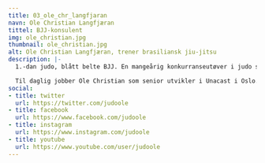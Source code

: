 ```yaml
---
title: 03_ole_chr_langfjaran
navn: Ole Christian Langfjæran
tittel: BJJ-konsulent
img: ole_christian.jpg
thumbnail: ole_christian.jpg
alt: Ole Christian Langfjæran, trener brasiliansk jiu-jitsu
description: |-
  1.-dan judo, blått belte BJJ. En mangeårig konkurranseutøver i judo som i Oslo byttet beite og begynte med brasiliansk jiu-jitsu.

  Til daglig jobber Ole Christian som senior utvikler i Unacast i Oslo.
social:
- title: twitter
  url: https://twitter.com/judoole
- title: facebook
  url: https://www.facebook.com/judoole
- title: instagram
  url: https://www.instagram.com/judoole
- title: youtube
  url: https://www.youtube.com/user/judoole
---
```

